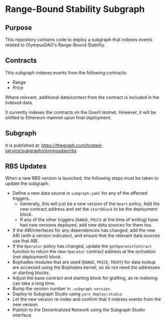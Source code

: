 # Range-Bound Stability Subgraph

## Purpose

This repository contains code to deploy a subgraph that indexes events related to OlympusDAO's Range-Bound Stability.

## Contracts

This subgraph indexes events from the following contracts:

- Range
- Price

Where relevant, additional data/context from the contract is included in the indexed data.

It currently indexes the contracts on the Goerli testnet. However, it will be shifted to Ethereum mainnet upon final deployment.

## Subgraph

It is published at: <https://thegraph.com/hosted-service/subgraph/olympusdao/rbs>

## RBS Updates

When a new RBS version is launched, the following steps must be taken to update the subgraph:

- Define a new data source in `subgraph.yaml` for any of the affected triggers.
  - Generally, this will just be a new version of the `Heart` policy. Add the new contract address and set the `startBlock` to be the deployment block.
  - If any of the other triggers (`RANGE`, `PRICE` at the time of writing) have had new versions deployed, add new data sources for them too.
- If the ABI/interfaces for any dependencies has changed, add the new ABI (with a version indicator), and ensure that the relevant data sources use that ABI.
- If the `Operator` policy has changed, update the `getOperatorContract` function to return the new `Operator` contract address at the _activation_ (not deployment) block.
- Bophades modules that are used (`RANGE`, `PRICE`, `TRSRY`) for data lookup are accessed using the Bophades kernel, so do not need the addresses or starting blocks.
- Adjust the base contract and starting block for grafting, as re-indexing can take a long time.
- Bump the version number in `.subgraph-version`.
- Deploy to Subgraph Studio using `yarn deploy:studio`.
- Let the new version re-index and confirm that it indexes events from the new version.
- Publish to the Decentralized Network using the Subgraph Studio interface.
